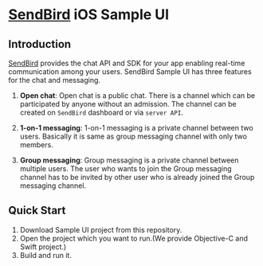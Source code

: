 # [SendBird](https://sendbird.com) iOS Sample UI

## Introduction

[SendBird](https://sendbird.com) provides the chat API and SDK for your app enabling real-time communication
among your users. SendBird Sample UI has three features for the chat and messaging.

1. **Open chat**: Open chat is a public chat. There is a channel which can be participated by anyone without an admission. The channel can be created on `SendBird` dashboard or via `server API`.

2. **1-on-1 messaging**: 1-on-1 messaging is a private channel between two users. Basically it is same as group messaging channel with only two members.

3. **Group messaging**: Group messaging is a private channel between multiple users. The user who wants to join the Group messaging channel has to be invited by other user who is already joined the Group messaging channel.


## Quick Start

1. Download Sample UI project from this repository.
2. Open the project which you want to run.(We provide Objective-C and Swift project.)
3. Build and run it.
